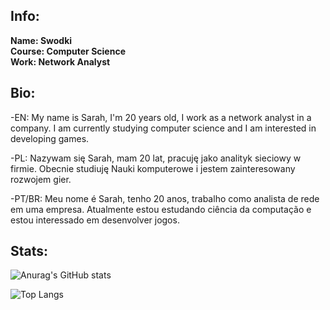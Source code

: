 ## Info:

**Name: Swodki** \
**Course: Computer Science** \
**Work: Network Analyst**

## Bio:

-EN: My name is Sarah, I'm 20 years old, I work as a network analyst in a company. I am currently studying computer science and I am interested in developing games.

-PL: Nazywam się Sarah, mam 20 lat, pracuję jako analityk sieciowy w firmie. Obecnie studiuję Nauki komputerowe i jestem zainteresowany rozwojem gier.

-PT/BR: Meu nome é Sarah, tenho 20 anos, trabalho como analista de rede em uma empresa. Atualmente estou estudando ciência da computação e estou interessado em desenvolver jogos.

## Stats:

![Anurag's GitHub stats](https://github-readme-stats.vercel.app/api?username=swodki&show_icons=true&theme=dracula)

![Top Langs](https://github-readme-stats.vercel.app/api/top-langs/?username=swodki&layout=compact&theme=dracula)
